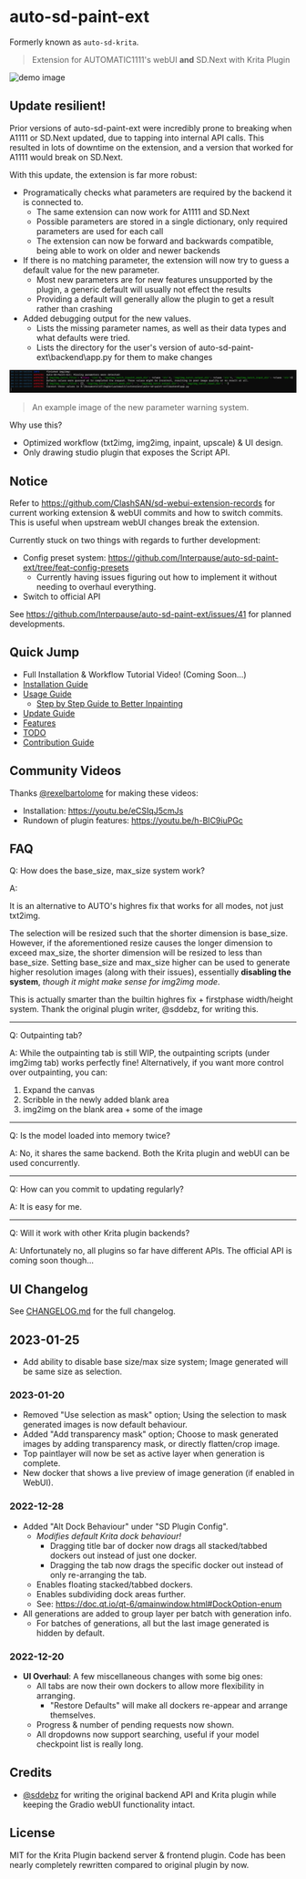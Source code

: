# auto-sd-paint-ext

Formerly known as `auto-sd-krita`.

> Extension for AUTOMATIC1111's webUI **and** SD.Next with Krita Plugin

![demo image](./docs/demo.webp)

## Update resilient!

Prior versions of auto-sd-paint-ext were incredibly prone to breaking when A1111 or SD.Next updated, due to tapping into internal API calls. This resulted in lots of downtime on the extension, and a version that worked for A1111 would break on SD.Next.

With this update, the extension is far more robust:

- Programatically checks what parameters are required by the backend it is connected to.
  - The same extension can now work for A1111 and SD.Next
  - Possible parameters are stored in a single dictionary, only required parameters are used for each call
  - The extension can now be forward and backwards compatible, being able to work on older and newer backends
- If there is no matching parameter, the extension will now try to guess a default value for the new parameter.
  - Most new parameters are for new features unsupported by the plugin, a generic default will usually not effect the results
  - Providing a default will generally allow the plugin to get a result rather than crashing
- Added debugging output for the new values.
  - Lists the missing parameter names, as well as their data types and what defaults were tried.
  - Lists the directory for the user's version of auto-sd-paint-ext\backend\app.py for them to make changes

![warning image](./docs/missing-params-warning.png)

> An example image of the new parameter warning system.

Why use this?

- Optimized workflow (txt2img, img2img, inpaint, upscale) & UI design.
- Only drawing studio plugin that exposes the Script API.

## Notice

Refer to <https://github.com/ClashSAN/sd-webui-extension-records> for current working extension & webUI commits and how to switch commits. This is useful when upstream webUI changes break the extension.

Currently stuck on two things with regards to further development:

- Config preset system: <https://github.com/Interpause/auto-sd-paint-ext/tree/feat-config-presets>
  - Currently having issues figuring out how to implement it without needing to overhaul everything.
- Switch to official API

See <https://github.com/Interpause/auto-sd-paint-ext/issues/41> for planned developments.

## Quick Jump

- Full Installation & Workflow Tutorial Video! (Coming Soon...)
- [Installation Guide](https://github.com/Interpause/auto-sd-paint-ext/wiki/Install-Guide)
- [Usage Guide](https://github.com/Interpause/auto-sd-paint-ext/wiki/Usage-Guide)
  - [Step by Step Guide to Better Inpainting](https://github.com/Interpause/auto-sd-paint-ext/wiki/Usage-Guide#inpainting-step-by-step)
- [Update Guide](https://github.com/Interpause/auto-sd-paint-ext/wiki/Update-Guide)
- [Features](https://github.com/Interpause/auto-sd-paint-ext/wiki/Features)
- [TODO](https://github.com/Interpause/auto-sd-paint-ext/wiki/TODO)
- [Contribution Guide](https://github.com/Interpause/auto-sd-paint-ext/wiki/Contribution-Guide)

## Community Videos

Thanks [@rexelbartolome](https://github.com/rexelbartolome) for making these videos:

- Installation: <https://youtu.be/eCSIqJ5cmJs>
- Rundown of plugin features: <https://youtu.be/h-BIC9iuPGc>

## FAQ

Q: How does the base_size, max_size system work?

A:

It is an alternative to AUTO's highres fix that works for all modes, not just txt2img.

The selection will be resized such that the shorter dimension is base_size. However, if the aforementioned resize causes the longer dimension to exceed max_size, the shorter dimension will be resized to less than base_size. Setting base_size and max_size higher can be used to generate higher resolution images (along with their issues), essentially **disabling the system**, _though it might make sense for img2img mode_.

This is actually smarter than the builtin highres fix + firstphase width/height system. Thank the original plugin writer, @sddebz, for writing this.

<hr/>

Q: Outpainting tab?

A:
While the outpainting tab is still WIP, the outpainting scripts (under img2img tab) works perfectly fine! Alternatively, if you want more control over outpainting, you can:

1. Expand the canvas
2. Scribble in the newly added blank area
3. img2img on the blank area + some of the image

<hr/>

Q: Is the model loaded into memory twice?

A: No, it shares the same backend. Both the Krita plugin and webUI can be used concurrently.

<hr/>

Q: How can you commit to updating regularly?

A: It is easy for me.

<hr/>

Q: Will it work with other Krita plugin backends?

A: Unfortunately no, all plugins so far have different APIs. The official API is coming soon though...

## UI Changelog

See [CHANGELOG.md](./CHANGELOG.md) for the full changelog.

## 2023-01-25

- Add ability to disable base size/max size system; Image generated will be same size as selection.

### 2023-01-20

- Removed "Use selection as mask" option; Using the selection to mask generated images is now default behaviour.
- Added "Add transparency mask" option; Choose to mask generated images by adding transparency mask, or directly flatten/crop image.
- Top paintlayer will now be set as active layer when generation is complete.
- New docker that shows a live preview of image generation (if enabled in WebUI).

### 2022-12-28

- Added "Alt Dock Behaviour" under "SD Plugin Config".
  - _Modifies default Krita dock behaviour!_
    - Dragging title bar of docker now drags all stacked/tabbed dockers out instead of just one docker.
    - Dragging the tab now drags the specific docker out instead of only re-arranging the tab.
  - Enables floating stacked/tabbed dockers.
  - Enables subdividing dock areas further.
  - See: <https://doc.qt.io/qt-6/qmainwindow.html#DockOption-enum>
- All generations are added to group layer per batch with generation info.
  - For batches of generations, all but the last image generated is hidden by default.

### 2022-12-20

- **UI Overhaul**: A few miscellaneous changes with some big ones:
  - All tabs are now their own dockers to allow more flexibility in arranging.
    - "Restore Defaults" will make all dockers re-appear and arrange themselves.
  - Progress & number of pending requests now shown.
  - All dropdowns now support searching, useful if your model checkpoint list is really long.

## Credits

- [@sddebz](https://github.com/sddebz) for writing the original backend API and Krita plugin while keeping the Gradio webUI functionality intact.

## License

MIT for the Krita Plugin backend server & frontend plugin. Code has been nearly completely rewritten compared to original plugin by now.
